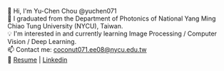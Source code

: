 👋 Hi, I'm Yu-Chen Chou @yuchen071  
🏫 I graduated from the Department of Photonics of National Yang Ming Chiao Tung University (NYCU), Taiwan.  
💡 I'm interested in and currently learning Image Processing / Computer Vision / Deep Learning.  
📫 Contact me: [coconut071.ee08@nycu.edu.tw](mailto:coconut071.ee08@nycu.edu.tw)  
🔗 [Resume](https://yuchen071.github.io) | [Linkedin](https://www.linkedin.com/in/yuchen071/)
